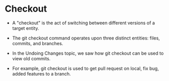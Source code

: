 # Checkout

* A "checkout" is the act of switching between different versions of a target entity.

* The git checkout command operates upon three distinct entities: files, commits, and branches.

* In the Undoing Changes topic, we saw how git checkout can be used to view old commits.

* For example, git checkout is used to get pull request on local, fix bug, added features to a branch.
